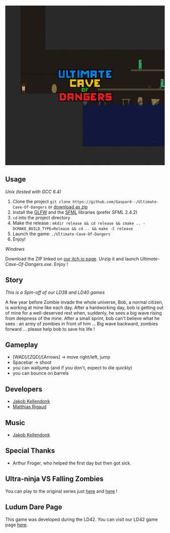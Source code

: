 ![Ultimate-Cave-Of-Dangers](https://raw.githubusercontent.com/Gaspard--/Ultimate-Cave-Of-Dangers/master/resources/jacket.png)

## Usage

*Unix (tested with GCC 6.4)*

1. Clone the project `git clone https://github.com/Gaspard--/Ultimate-Cave-Of-Dangers` or [download as zip](https://github.com/Gaspard--/Ultimate-Cave-Of-Dangers/archive/master.zip)
2. Install the [GLFW](http://www.glfw.org/) and the [SFML](https://www.sfml-dev.org/) libraries (prefer SFML 2.4.2)
3. `cd` into the project directory
4. Make the release : `mkdir release && cd release && cmake .. -DCMAKE_BUILD_TYPE=Release && cd .. && make -C release`
5. Launch the game: `./Ultimate-Cave-Of-Dangers`
6. Enjoy!

*Windows*

Download the ZIP linked on [our itch.io page](https://matoux42.itch.io/ultimate-cave-of-dangers). Unzip it and launch *Ultimate-Cave-Of-Dangers.exe*. Enjoy !

## Story

*This is a Spin-off of our LD38 and LD40 games*

A few year before Zombie invade the whole universe, Bob, a normal citizen, is working at mine like each day.
After a hardworking day, bob is getting out of mine for a well-deserved rest when, suddenly, he sees a big wave rising from deepness of the mine.
After a small sprint, bob can't believe what he sees : an army of zombies in front of him ...
Big wave backward, zombies forward ... please help bob to save his life !

## Gameplay

* [WAD]/[ZQD]/[Arrows]	-> move right/left, jump
* Spacebar		-> shoot
* you can walljump (and if you don't, expect to die quickly)
* you can bounce on barrels

## Developers
* [Jakob Kellendonk](https://github.com/Gaspard--)
* [Matthias Rigaud](https://github.com/matthiasrigaud)

## Music
* [Jakob Kellendonk](https://soundcloud.com/gaspard-4)

## Special Thanks
* Arthur Froger, who helped the first day but then got sick.

## Ultra-ninja VS Falling Zombies

You can play to the original series just [here](https://ldjam.com/events/ludum-dare/38/ultra-ninja-vs-falling-zombies) and [here](https://ldjam.com/events/ludum-dare/40/ultra-ninja-vs-falling-zombies-ii-new-hope) !

## Ludum Dare Page

This game was developed during the LD42.
You can visit our LD42 game page [here](https://ldjam.com/events/ludum-dare/42/ultimate-cave-of-dangers).
